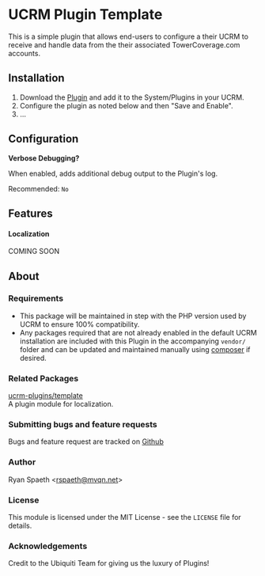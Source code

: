 # UCRM Plugin Template

This is a simple plugin that allows end-users to configure a their UCRM to receive and handle data from the their
associated TowerCoverage.com accounts.

## Installation

1. Download the [Plugin](https://github.com/ucrm-plugins/template/raw/master/template.zip) and add it to the
System/Plugins in your UCRM.
2. Configure the plugin as noted below and then "Save and Enable".
3. ...


## Configuration

**Verbose Debugging?**

When enabled, adds additional debug output to the Plugin's log. 

Recommended: `No`


## Features

#### Localization
COMING SOON


## About

### Requirements
- This package will be maintained in step with the PHP version used by UCRM to ensure 100% compatibility.
- Any packages required that are not already enabled in the default UCRM installation are included with this Plugin 
in the accompanying `vendor/` folder and can be updated and maintained manually using
[composer](https://getcomposer.org/) if desired.

### Related Packages
[ucrm-plugins/template](https://github.com/ucrm-plugins/template)\
A plugin module for localization.

### Submitting bugs and feature requests
Bugs and feature request are tracked on [Github](https://github.com/ucrm-plugins/template/issues)

### Author
Ryan Spaeth <[rspaeth@mvqn.net](mailto:rspaeth@mvqn.net)>

### License
This module is licensed under the MIT License - see the `LICENSE` file for details.

### Acknowledgements
Credit to the Ubiquiti Team for giving us the luxury of Plugins!